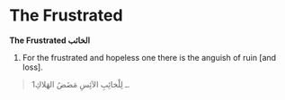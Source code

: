 The Frustrated
==============

**The Frustrated الخائب**

1. For the frustrated and hopeless one there is the anguish of ruin [and
loss].

> 1ـ لِلْخائِبِ الآئِسِ مَضَضُ الهَلاكِ.


